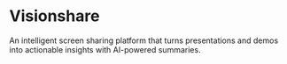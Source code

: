 # Visionshare
An intelligent screen sharing platform that turns presentations and demos into actionable insights with AI-powered summaries.
